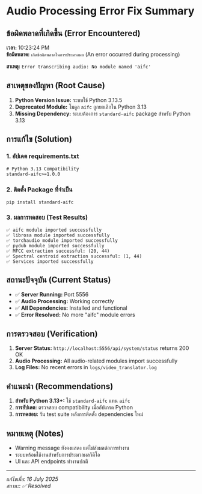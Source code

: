 # Audio Processing Error Fix Summary

## ข้อผิดพลาดที่เกิดขึ้น (Error Encountered)

**เวลา:** 10:23:24 PM  
**ข้อผิดพลาด:** `เกิดข้อผิดพลาดในการประมวลผล` (An error occurred during processing)

**สาเหตุ:** `Error transcribing audio: No module named 'aifc'`

## สาเหตุของปัญหา (Root Cause)

1. **Python Version Issue:** ระบบใช้ Python 3.13.5
2. **Deprecated Module:** โมดูล `aifc` ถูกยกเลิกใน Python 3.13
3. **Missing Dependency:** ระบบต้องการ `standard-aifc` package สำหรับ Python 3.13

## การแก้ไข (Solution)

### 1. อัปเดต requirements.txt
```txt
# Python 3.13 Compatibility
standard-aifc>=1.0.0
```

### 2. ติดตั้ง Package ที่จำเป็น
```bash
pip install standard-aifc
```

### 3. ผลการทดสอบ (Test Results)
```
✅ aifc module imported successfully
✅ librosa module imported successfully  
✅ torchaudio module imported successfully
✅ pydub module imported successfully
✅ MFCC extraction successful: (20, 44)
✅ Spectral centroid extraction successful: (1, 44)
✅ Services imported successfully
```

## สถานะปัจจุบัน (Current Status)

- ✅ **Server Running:** Port 5556
- ✅ **Audio Processing:** Working correctly
- ✅ **All Dependencies:** Installed and functional
- ✅ **Error Resolved:** No more "aifc" module errors

## การตรวจสอบ (Verification)

1. **Server Status:** `http://localhost:5556/api/system/status` returns 200 OK
2. **Audio Processing:** All audio-related modules import successfully
3. **Log Files:** No recent errors in `logs/video_translator.log`

## คำแนะนำ (Recommendations)

1. **สำหรับ Python 3.13+:** ใช้ `standard-aifc` แทน `aifc`
2. **การอัปเดต:** ตรวจสอบ compatibility เมื่ออัปเกรด Python
3. **การทดสอบ:** รัน test suite หลังการติดตั้ง dependencies ใหม่

## หมายเหตุ (Notes)

- Warning message ยังคงแสดง แต่ไม่ส่งผลต่อการทำงาน
- ระบบพร้อมใช้งานสำหรับการประมวลผลวิดีโอ
- UI และ API endpoints ทำงานปกติ

---
*แก้ไขเมื่อ: 16 July 2025*  
*สถานะ: ✅ Resolved* 